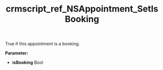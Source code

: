 ﻿---
title: crmscript_ref_NSAppointment_SetIsBooking
description: NSAppointment.SetIsBooking(Bool isBooking)
intellisense: NSAppointment.SetIsBooking
keywords: NSAppointment, GetIsBooking
so.topic: reference
---

True if this appointment is a booking.

**Parameter:** 
 - **isBooking** Bool

